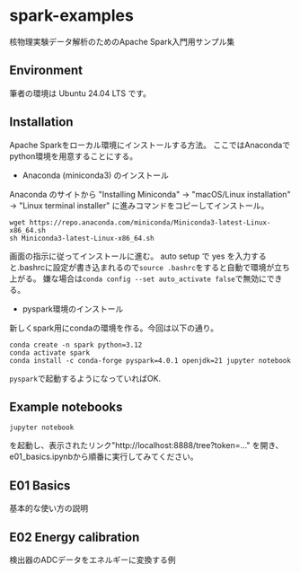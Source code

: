 # spark-examples
核物理実験データ解析のためのApache Spark入門用サンプル集

## Environment
筆者の環境は Ubuntu 24.04 LTS です。

## Installation
Apache Sparkをローカル環境にインストールする方法。
ここではAnacondaでpython環境を用意することにする。

- Anaconda (miniconda3) のインストール

Anaconda のサイトから "Installing Miniconda" -> "macOS/Linux installation" -> "Linux terminal installer"
に進みコマンドをコピーしてインストール。
```
wget https://repo.anaconda.com/miniconda/Miniconda3-latest-Linux-x86_64.sh
sh Miniconda3-latest-Linux-x86_64.sh
```
画面の指示に従ってインストールに進む。
auto setup で yes を入力すると.bashrcに設定が書き込まれるので`source .bashrc`をすると自動で環境が立ち上がる。
嫌な場合は`conda config --set auto_activate false`で無効にできる。

- pyspark環境のインストール

新しくspark用にcondaの環境を作る。今回は以下の通り。
```
conda create -n spark python=3.12
conda activate spark
conda install -c conda-forge pyspark=4.0.1 openjdk=21 jupyter notebook
```
`pyspark`で起動するようになっていればOK.

## Example notebooks
```
jupyter notebook
```
を起動し、表示されたリンク"http://localhost:8888/tree?token=..." を開き、
e01_basics.ipynbから順番に実行してみてください。
## E01 Basics
基本的な使い方の説明
## E02 Energy calibration
検出器のADCデータをエネルギーに変換する例
